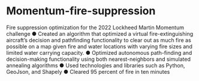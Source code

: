 # Momentum-fire-suppression
Fire suppression optimization for the 2022 Lockheed Martin Momentum challenge
● Created an algorithm that optimized a virtual fire-extinguishing aircraft’s decision and pathfinding functionality to clear out as much fire as possible on a map given fire and water locations with varying fire sizes and limited water carrying capacity.
● Optimized autonomous path-finding and decision-making functionality using both nearest-neighbors and simulated annealing algorithms
● Used technologies and libraries such as Python, GeoJson, and Shapely
● Cleared 95 percent of fire in ten minutes
